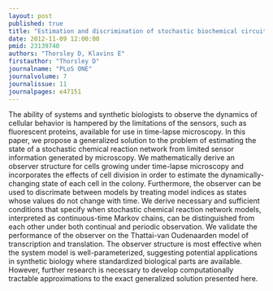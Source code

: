 ```yaml
---
layout: post
published: true
title: "Estimation and discrimination of stochastic biochemical circuits from time-lapse microscopy data."
date: 2012-11-09 12:00:00
pmid: 23139740
authors: "Thorsley D, Klavins E"
firstauthor: "Thorsley D"
journalname: "PLoS ONE"
journalvolume: 7
journalissue: 11
journalpages: e47151
---
```


The ability of systems and synthetic biologists to observe the dynamics of cellular behavior is hampered by the limitations of the sensors, such as fluorescent proteins, available for use in time-lapse microscopy. In this paper, we propose a generalized solution to the problem of estimating the state of a stochastic chemical reaction network from limited sensor information generated by microscopy. We mathematically derive an observer structure for cells growing under time-lapse microscopy and incorporates the effects of cell division in order to estimate the dynamically-changing state of each cell in the colony. Furthermore, the observer can be used to discrimate between models by treating model indices as states whose values do not change with time. We derive necessary and sufficient conditions that specify when stochastic chemical reaction network models, interpreted as continuous-time Markov chains, can be distinguished from each other under both continual and periodic observation. We validate the performance of the observer on the Thattai-van Oudenaarden model of transcription and translation. The observer structure is most effective when the system model is well-parameterized, suggesting potential applications in synthetic biology where standardized biological parts are available. However, further research is necessary to develop computationally tractable approximations to the exact generalized solution presented here.

